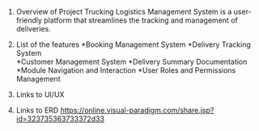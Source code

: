 1. Overview of Project
Trucking Logistics Management System is a user-friendly platform that streamlines the tracking and management of deliveries.
2. List of the features
    *Booking Management System 
    *Delivery Tracking System  
    *Customer Management System
    *Delivery Summary Documentation
    *Module Navigation and Interaction
    *User Roles and Permissions Management
3. Links to UI/UX

4. Links to ERD
https://online.visual-paradigm.com/share.jsp?id=323735363733372d33